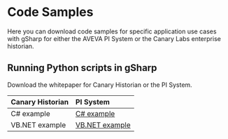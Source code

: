 # Code Samples
Here you can download code samples for specific application use cases with gSharp for either the AVEVA PI System or the Canary Labs enterprise historian.
## Running Python scripts in gSharp
Download the whitepaper for Canary Historian or the PI System.

| **Canary Historian**    | **PI System**  | 
| :---------------------- | :------------  | 
| C# example              | [C# example](Samples/PISystem/CSharp/GSharp.PythonRegressionAnalysis)     | 
| VB.NET example          | [VB.NET example](Samples/PISystem/VB.NET/GSharp.PythonRegressionAnalysis) | 
